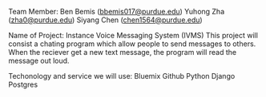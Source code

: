 Team Member: 
	Ben Bemis (bbemis017@purdue.edu)
	Yuhong Zha (zha0@purdue.edu)
	Siyang Chen (chen1564@purdue.edu)

Name of Project: Instance Voice Messaging System (IVMS)
	This project will consist a chating program which allow people to send messages to others. When the reciever get a new text message, the program will read the message out loud. 

Techonology and service we will use: 
	Bluemix
	Github
	Python
	Django
	Postgres

